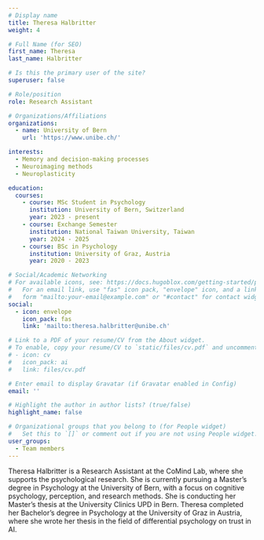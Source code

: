 ```yaml
---
# Display name
title: Theresa Halbritter
weight: 4

# Full Name (for SEO)
first_name: Theresa
last_name: Halbritter

# Is this the primary user of the site?
superuser: false

# Role/position
role: Research Assistant

# Organizations/Affiliations
organizations:
  - name: University of Bern
    url: 'https://www.unibe.ch/'

interests:
  - Memory and decision-making processes
  - Neuroimaging methods
  - Neuroplasticity 

education:
  courses:
    - course: MSc Student in Psychology
      institution: University of Bern, Switzerland
      year: 2023 - present
    - course: Exchange Semester 
      institution: National Taiwan University, Taiwan
      year: 2024 - 2025
    - course: BSc in Psychology
      institution: University of Graz, Austria
      year: 2020 - 2023

# Social/Academic Networking
# For available icons, see: https://docs.hugoblox.com/getting-started/page-builder/#icons
#   For an email link, use "fas" icon pack, "envelope" icon, and a link in the
#   form "mailto:your-email@example.com" or "#contact" for contact widget.
social:
  - icon: envelope
    icon_pack: fas
    link: 'mailto:theresa.halbritter@unibe.ch'

# Link to a PDF of your resume/CV from the About widget.
# To enable, copy your resume/CV to `static/files/cv.pdf` and uncomment the lines below.
# - icon: cv
#   icon_pack: ai
#   link: files/cv.pdf

# Enter email to display Gravatar (if Gravatar enabled in Config)
email: ''

# Highlight the author in author lists? (true/false)
highlight_name: false

# Organizational groups that you belong to (for People widget)
#   Set this to `[]` or comment out if you are not using People widget.
user_groups:
  - Team members
---
```

Theresa Halbritter is a Research Assistant at the CoMind Lab, where she supports the psychological research. She is currently pursuing a Master’s degree in Psychology at the University of Bern, with a focus on cognitive psychology, perception, and research methods. She is conducting her Master’s thesis at the University Clinics UPD in Bern. Theresa completed her Bachelor’s degree in Psychology at the University of Graz in Austria, where she wrote her thesis in the field of differential psychology on trust in AI. 
